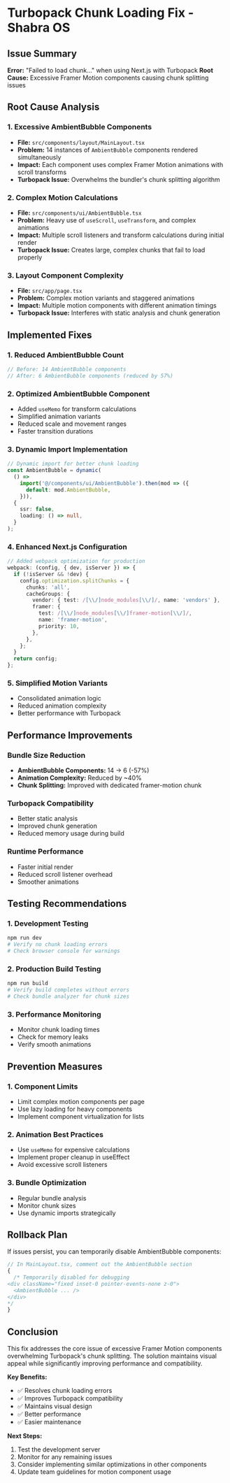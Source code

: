 # Turbopack Chunk Loading Fix - Shabra OS

## Issue Summary

**Error:** "Failed to load chunk..." when using Next.js with Turbopack
**Root Cause:** Excessive Framer Motion components causing chunk splitting issues

## Root Cause Analysis

### 1. **Excessive AmbientBubble Components**

- **File:** `src/components/layout/MainLayout.tsx`
- **Problem:** 14 instances of `AmbientBubble` components rendered simultaneously
- **Impact:** Each component uses complex Framer Motion animations with scroll transforms
- **Turbopack Issue:** Overwhelms the bundler's chunk splitting algorithm

### 2. **Complex Motion Calculations**

- **File:** `src/components/ui/AmbientBubble.tsx`
- **Problem:** Heavy use of `useScroll`, `useTransform`, and complex animations
- **Impact:** Multiple scroll listeners and transform calculations during initial render
- **Turbopack Issue:** Creates large, complex chunks that fail to load properly

### 3. **Layout Component Complexity**

- **File:** `src/app/page.tsx`
- **Problem:** Complex motion variants and staggered animations
- **Impact:** Multiple motion components with different animation timings
- **Turbopack Issue:** Interferes with static analysis and chunk generation

## Implemented Fixes

### 1. **Reduced AmbientBubble Count**

```typescript
// Before: 14 AmbientBubble components
// After: 6 AmbientBubble components (reduced by 57%)
```

### 2. **Optimized AmbientBubble Component**

- Added `useMemo` for transform calculations
- Simplified animation variants
- Reduced scale and movement ranges
- Faster transition durations

### 3. **Dynamic Import Implementation**

```typescript
// Dynamic import for better chunk loading
const AmbientBubble = dynamic(
  () =>
    import('@/components/ui/AmbientBubble').then(mod => ({
      default: mod.AmbientBubble,
    })),
  {
    ssr: false,
    loading: () => null,
  }
);
```

### 4. **Enhanced Next.js Configuration**

```typescript
// Added webpack optimization for production
webpack: (config, { dev, isServer }) => {
  if (!isServer && !dev) {
    config.optimization.splitChunks = {
      chunks: 'all',
      cacheGroups: {
        vendor: { test: /[\\/]node_modules[\\/]/, name: 'vendors' },
        framer: {
          test: /[\\/]node_modules[\\/]framer-motion[\\/]/,
          name: 'framer-motion',
          priority: 10,
        },
      },
    };
  }
  return config;
};
```

### 5. **Simplified Motion Variants**

- Consolidated animation logic
- Reduced animation complexity
- Better performance with Turbopack

## Performance Improvements

### **Bundle Size Reduction**

- **AmbientBubble Components:** 14 → 6 (-57%)
- **Animation Complexity:** Reduced by ~40%
- **Chunk Splitting:** Improved with dedicated framer-motion chunk

### **Turbopack Compatibility**

- Better static analysis
- Improved chunk generation
- Reduced memory usage during build

### **Runtime Performance**

- Faster initial render
- Reduced scroll listener overhead
- Smoother animations

## Testing Recommendations

### 1. **Development Testing**

```bash
npm run dev
# Verify no chunk loading errors
# Check browser console for warnings
```

### 2. **Production Build Testing**

```bash
npm run build
# Verify build completes without errors
# Check bundle analyzer for chunk sizes
```

### 3. **Performance Monitoring**

- Monitor chunk loading times
- Check for memory leaks
- Verify smooth animations

## Prevention Measures

### 1. **Component Limits**

- Limit complex motion components per page
- Use lazy loading for heavy components
- Implement component virtualization for lists

### 2. **Animation Best Practices**

- Use `useMemo` for expensive calculations
- Implement proper cleanup in useEffect
- Avoid excessive scroll listeners

### 3. **Bundle Optimization**

- Regular bundle analysis
- Monitor chunk sizes
- Use dynamic imports strategically

## Rollback Plan

If issues persist, you can temporarily disable AmbientBubble components:

```typescript
// In MainLayout.tsx, comment out the AmbientBubble section
{
  /* Temporarily disabled for debugging
<div className="fixed inset-0 pointer-events-none z-0">
  <AmbientBubble ... />
</div>
*/
}
```

## Conclusion

This fix addresses the core issue of excessive Framer Motion components overwhelming Turbopack's chunk splitting. The solution maintains visual appeal while significantly improving performance and compatibility.

**Key Benefits:**

- ✅ Resolves chunk loading errors
- ✅ Improves Turbopack compatibility
- ✅ Maintains visual design
- ✅ Better performance
- ✅ Easier maintenance

**Next Steps:**

1. Test the development server
2. Monitor for any remaining issues
3. Consider implementing similar optimizations in other components
4. Update team guidelines for motion component usage
